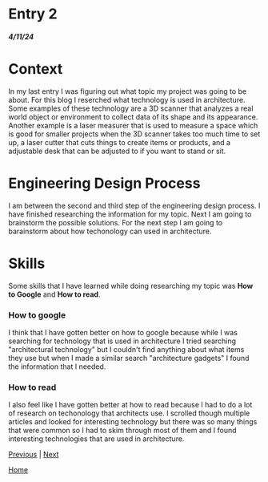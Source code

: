 # Entry 2
##### 4/11/24

# Context
In my last entry I was figuring out what topic my project was going to be about. For this blog I reserched what technology is used in architecture. Some examples of these technology are a 3D scanner that analyzes a real world object or environment to collect data of its shape and its appearance. Another example is a laser measurer that is used to measure a space which is good for smaller projects when the 3D scanner takes too much time to set up, a laser cutter that cuts things to create items or products, and a adjustable desk that can be adjusted to if you want to stand or sit.
# Engineering Design Process
I am between the second and third step of the engineering design process. I have finished researching the information for my topic. Next I am going to brainstorm the possible solutions. For the next step I am going to barainstorm about how techonology can used in architecture.

# Skills
Some skills that I have learned while doing researching my topic was **How to Google** and **How to read**.

### How to google
I think that I have gotten better on how to google because while I was searching for technology that is used in architecture I tried searching "architectural technology" but I couldn't find anything about what items they use but when I made a similar search "architecture gadgets" I found the information that I needed.

### How to read
I also feel like I have gotten better at how to read because I had to do a lot of research on techonology that architects use. I scrolled though multiple articles and looked for interesting technology but there was so many things that were common so I had to skim through most of them and I found interesting technologies that are used in architecture. 

[Previous](entry01.md) | [Next](entry03.md)

[Home](../README.md)
